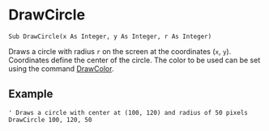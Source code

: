 <!--graphics-->
DrawCircle
==========

```eppabasic
Sub DrawCircle(x As Integer, y As Integer, r As Integer)
```

Draws a circle with radius `r` on the screen at the coordinates (`x`, `y`).
Coordinates define the center of the circle.
The color to be used can be set using the command [DrawColor](manual:drawcolor).

<!--- TODO Write this
[Katso, miten EppaBasicissa koordinaatisto toimii](manual:/coordinates).
-->

Example
----------
```eppabasic
' Draws a circle with center at (100, 120) and radius of 50 pixels
DrawCircle 100, 120, 50
```
